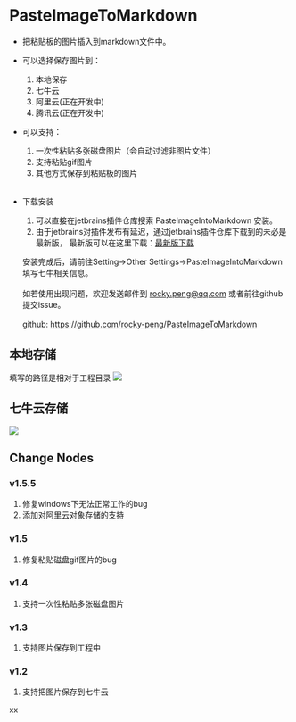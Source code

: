 # PasteImageToMarkdown

- 把粘贴板的图片插入到markdown文件中。
- 可以选择保存图片到：<br>
    1. 本地保存<br>
    2. 七牛云<br>
    3. 阿里云(正在开发中)<br>
    4. 腾讯云(正在开发中)<br>
    
- 可以支持：<br>
    1. 一次性粘贴多张磁盘图片（会自动过滤非图片文件）<br>
    2. 支持粘贴gif图片<br>
    3. 其他方式保存到粘贴板的图片<br><br>  
          
- 下载安装
    1. 可以直接在jetbrains插件仓库搜索 PasteImageIntoMarkdown 安装。
    2. 由于jetbrains对插件发布有延迟，通过jetbrains插件仓库下载到的未必是最新版，
    最新版可以在这里下载：[最新版下载][https://github.com/rocky-peng/PasteImageToMarkdown/releases/latest]
    
    安装完成后，请前往Setting->Other Settings->PasteImageIntoMarkdown填写七牛相关信息。<br><br>
    如若使用出现问题，欢迎发送邮件到 rocky.peng@qq.com 或者前往github提交issue。<br><br>
    github: <a href="https://github.com/rocky-peng/PasteImageToMarkdown">https://github.com/rocky-peng/PasteImageToMarkdown</a>
  
## 本地存储
填写的路径是相对于工程目录
![](http://img.ljd.leyongleshi.com/markdown/118043455692180.png)

## 七牛云存储
![](http://img.ljd.leyongleshi.com/markdown/118192020648670.png)

## Change Nodes
### v1.5.5
1. 修复windows下无法正常工作的bug
2. 添加对阿里云对象存储的支持

### v1.5
1. 修复粘贴磁盘gif图片的bug

### v1.4
1. 支持一次性粘贴多张磁盘图片

### v1.3
1. 支持图片保存到工程中

### v1.2
1. 支持把图片保存到七牛云

[https://github.com/rocky-peng/PasteImageToMarkdown/releases/latest]: https://github.com/rocky-peng/PasteImageToMarkdown/releases/latest

xx

